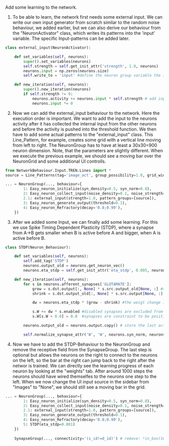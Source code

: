 Add some learning to the network.<br>

1. To be able to learn, the network first needs some external input. We can write our own input generator from scratch similar to the random noise behaviour, we added earlier, but we can also derive our behaviour from the "NeuronActivator" class, which writes its patterns into the 'input' variable. The specific Input-patterns can be added later.

```python
class external_input(NeuronActivator):

    def set_variables(self, neurons):
        super().set_variables(neurons)
        self.strength = self.get_init_attr('strength', 1.0, neurons)
        neurons.input = np.zeros(neurons.size)
        self.write_to = 'input' #define the neuron group variable the input pattern is added to.

    def new_iteration(self, neurons):
        super().new_iteration(neurons)
        if self.strength != 0:
            neurons.activity += neurons.input * self.strength # add input to the neurons actitiy variable
            neurons.input *= 0
```

2. Now we can add the external_input behaviour to the network. Here the execution order is important. 
We want to add the input to the neurons activity after it has collected the internal input from the other neurons and before the activity is pushed into the threshold function.
We then have to add some actual patterns to the "external_input" class. This Line_Pattern, for example, creates some grid with a vertical line moving from left to right. 
The NeuronGroup has to have at least a 30x30=900 neuron dimension.
Note, that the parameters are slightly different.
When we execute the previous example, we should see a moving bar over the NeuronGrid and some additional UI controlls.

```python
from NetworkBehaviour.Input.TREN.Lines import *
source = Line_Patterns(tag='image_act', group_possibility=1.0, grid_width=30, grid_height=30, center_x=list(range(30)), center_y=30 / 2, degree=90, line_length=60)

... = NeuronGroup(..., behaviour={
        1: Easy_neuron_initialize(syn_density=0.5, syn_norm=0.8),
        2: Easy_neuron_collect_input(noise_density=0.1, noise_strength=0.11),
        2.1: external_input(strength=1.0, pattern_groups=[source]),
        3: Easy_neuron_generate_output(threshold=0.1),
        4: Easy_neuron_Refractory(decay='0.8;0.99'),
    })
```

3. After we added some Input, we can finally add some learning. For this we use Spike Timing Dependent Plasticity (STDP), where a synapse from A->B gets smaller when B is active before A and bigger, when A is active before B. 

```python
class STDP(Neuron_Behaviour):

    def set_variables(self, neurons):
        self.add_tag('STDP')
        neurons.output_old = neurons.get_neuron_vec()
        neurons.eta_stdp = self.get_init_attr('eta_stdp', 0.005, neurons)

    def new_iteration(self, neurons):
        for s in neurons.afferent_synapses['GLUTAMATE']:
            grow = s.dst.output[:, None] * s.src.output_old[None, :] #source neuron is active before destination neruon => grow
            shrink = s.dst.output_old[:, None] * s.src.output[None, :] #destination neuron is active before source neuron => shrink

            dw = neurons.eta_stdp * (grow - shrink) #the weigt change is computed

            s.W += dw * s.enabled #disabled synapses are excluded from growing.
            s.W[s.W < 0.0] = 0.0  #synapses are constraint to be positive.

        neurons.output_old = neurons.output.copy() # store the last activity of the neurons

        self.normalize_synapse_attr('W', 'W', neurons.syn_norm, neurons, 'GLUTAMATE') #to prevent uncontrolled growth to infinity we normalize the synapses so the "total number of receptors in the neuron" stays the same and the change is only relative to the other Synapses.  
```

4. Now we have to add the STDP-Behaviour to the NeuronGroup and remove the receptive field from the SynapseGroup. 
The last step is optional but allows the neurons on the right to connect to the neurons on the left, so the bar at the right can jump back to the right after the networ is trained.
We can directly see the learning progress of each neuron by looking at the "weights" tab.
After around 1000 steps the neurons should have wired themselfes to the neurons one step to the left.
When we now change the UI input source in the sidebar from "Images" to "None", we should still see a moving bar in the grid.

```python
... = NeuronGroup(..., behaviour={
        1: Easy_neuron_initialize(syn_density=0.5, syn_norm=0.8),
        2: Easy_neuron_collect_input(noise_density=0.1, noise_strength=0.11),
        2.1: external_input(strength=1.0, pattern_groups=[source]),
        3: Easy_neuron_generate_output(threshold=0.1),
        4: Easy_neuron_Refractory(decay='0.8;0.99'),
        5: STDP(eta_stdp=0.001)
    })
    
    SynapseGroup(..., connectivity='(s_id!=d_id)') # remove: *in_box(10)
```
